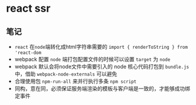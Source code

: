 # react ssr

## 笔记
- `react` 在`node`端转化成html字符串需要的 `import { renderToString } from 'react-dom`
- webpack 配置 `node` 端打包配置文件的时候可以设置 `target` 为 `node`
- webpack 默认会将node文件中需要引入的 node 核心代码打包到 `bundle.js` 中，借助 `webpack-node-externals` 可以避免
- 合理使用包 `npm-run-all` 来并行执行多条 `npm script`
- 同构，意在同，必须保证服务端渲染的模板与客户端是一致的，才能够成功绑定事件
